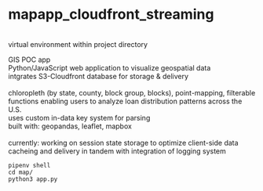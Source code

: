 # mapapp_cloudfront_streaming
<br>
virtual environment within project directory<br>

GIS POC app 
<br>Python/JavaScript web application to visualize geospatial data
<br>intgrates S3-Cloudfront database for storage & delivery
<br>
<br>chloropleth (by state, county, block group, blocks), point-mapping, filterable functions enabling users to analyze loan distribution patterns across the U.S.
<br>uses custom in-data key system for parsing
<br>built with: geopandas, leaflet, mapbox
<br>
<br>currently: working on session state storage to optimize client-side data cacheing and delivery in tandem with integration of logging system

```
pipenv shell
cd map/
python3 app.py
```
